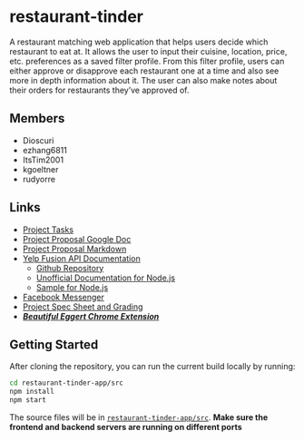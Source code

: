 # restaurant-tinder
A restaurant matching web application that helps users decide which restaurant to eat at. It allows the user to input their cuisine, location, price, etc. preferences as a saved filter profile. From this filter profile, users can either approve or disapprove each restaurant one at a time and also see more in depth information about it. The user can also make notes about their orders for restaurants they’ve approved of.

## Members
- Dioscuri
- ezhang6811
- ItsTim2001
- kgoeltner
- rudyorre

## Links
- [Project Tasks](https://github.com/rudyorre/restaurant-tinder/projects/1?add_cards_query=is%3Aopen)
- [Project Proposal Google Doc](https://docs.google.com/document/d/11MiO7qC6HRgcwL0tFzGR1OGJ3Lp-lQLyfBPIhYGOYIQ/edit)
- [Project Proposal Markdown](https://github.com/rudyorre/restaurant-tinder/blob/main/proposal.md)
- [Yelp Fusion API Documentation](https://www.yelp.com/developers/documentation/v3)
  - [Github Repository](https://www.yelp.com/developers/documentation/v3)
  - [Unofficial Documentation for Node.js](https://github.com/tonybadguy/yelp-fusion)
  - [Sample for Node.js](https://github.com/Yelp/yelp-fusion/tree/master/fusion/node)
- [Facebook Messenger](https://www.facebook.com/messages/)
- [Project Spec Sheet and Grading](https://web.cs.ucla.edu/classes/fall21/cs35L/project.html)
- [***Beautiful Eggert Chrome Extension***](https://chrome.google.com/webstore/detail/beautiful-eggert/gkhkfkioobdgdboaejfjgbefmedmeijh)

## Getting Started
After cloning the repository, you can run the current build locally by running:
```bash
cd restaurant-tinder-app/src
npm install
npm start
```
The source files will be in [`restaurant-tinder-app/src`](https://github.com/rudyorre/restaurant-tinder/tree/main/restaurant-tinder-app/src).
**Make sure the frontend and backend servers are running on different ports**
